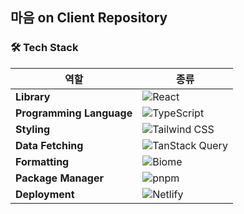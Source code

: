 ## 마음 on Client Repository

### 🛠 Tech Stack

| 역할                     | 종류                                                                                                              |
| ------------------------ | ----------------------------------------------------------------------------------------------------------------- |
| **Library**              | ![React](https://img.shields.io/badge/React-61DAFB?style=flat&logo=react&logoColor=black)                         |
| **Programming Language** | ![TypeScript](https://img.shields.io/badge/TypeScript-3178C6?style=flat&logo=typescript&logoColor=white)          |
| **Styling**              | ![Tailwind CSS](https://img.shields.io/badge/Tailwind_CSS-06B6D4?style=flat&logo=tailwindcss&logoColor=white)     |
| **Data Fetching**        | ![TanStack Query](https://img.shields.io/badge/TanStack_Query-FF4154?style=flat&logo=react-query&logoColor=white) |
| **Formatting**           | ![Biome](https://img.shields.io/badge/Biome-5A56F7?style=flat&logo=biome&logoColor=white)                         |
| **Package Manager**      | ![pnpm](https://img.shields.io/badge/pnpm-F69220?style=flat&logo=pnpm&logoColor=white)                            |
| **Deployment**           | ![Netlify](https://img.shields.io/badge/Netlify-00C7B7?style=flat&logo=netlify&logoColor=white)                   |
